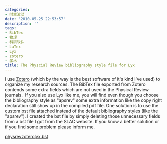 ```yaml
---
categories:
- 时空波动
date: '2010-05-25 22:53:57'
description: ''
tags:
- BibTex
- 物理
- 科研软件
- LaTex
- Lyx
- zotero
- 学术
title: The Physcial Review bibliography style file for Lyx
---
```

I use [Zotero](http://www.zotero.org/) (which by the way is the best software of it's kind I've used) to organize my research sources. The BibTex file exported from Zotero contends some extra fields which are not used in the Physical Review journals.  If you also use Lyx like me, you will find even though you choose the bibliography style as "apsrev" some extra information like the copy right declaration still show up in the compiled pdf file. One solution is to use the custom bst file attached instead of the default bibliography styles (like the "apsrev"). I created the bst file by simply deleting those unnecessary fields from a bst file I got from the SLAC website. If you know a better solution or if you find some problem please inform me.



[physrevzoterolyx.bst](/assets/spacetimewave/2010/05/physrevzoterolyx.bst_1.zip)

